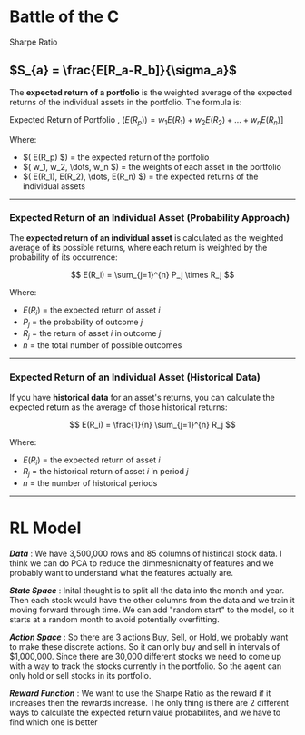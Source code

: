 # Battle of the C

Sharpe Ratio  
  
$S_{a} =  \frac{E[R_a-R_b]}{\sigma_a}$
---
The **expected return of a portfolio** is the weighted average of the expected returns of the individual assets in the portfolio. The formula is:

Expected Return of Portfolio , $(E(R_p)) = w_1 E(R_1) + w_2 E(R_2) + \dots + w_n E(R_n)$]

Where:
- $( E(R_p) $) = the expected return of the portfolio
- $( w_1, w_2, \dots, w_n $) = the weights of each asset in the portfolio
- $( E(R_1), E(R_2), \dots, E(R_n) $) = the expected returns of the individual assets
---
### Expected Return of an Individual Asset (Probability Approach)

The **expected return of an individual asset** is calculated as the weighted average of its possible returns, where each return is weighted by the probability of its occurrence:

$$
E(R_i) = \sum_{j=1}^{n} P_j \times R_j
$$

Where:
- $E(R_i)$ = the expected return of asset $i$
- $P_j$ = the probability of outcome $j$
- $R_j$ = the return of asset $i$ in outcome $j$
- $n$ = the total number of possible outcomes

---

### Expected Return of an Individual Asset (Historical Data)

If you have **historical data** for an asset's returns, you can calculate the expected return as the average of those historical returns:

$$
E(R_i) = \frac{1}{n} \sum_{j=1}^{n} R_j
$$

Where:
- $E(R_i)$ = the expected return of asset $i$
- $R_j$ = the historical return of asset $i$ in period $j$
- $n$ = the number of historical periods


  
----

# RL Model

***Data*** : We have 3,500,000 rows and 85 columns of histirical stock data. I think we can do PCA tp reduce the dimmesnionalty of features and we probably want to understand what the features actually are.  

***State Space*** : Inital thought is to split all the data into the month and year. Then each stock would have the other columns from the data and we train it moving forward through time. We can add "random start" to the model, so it starts at a random month to avoid potentially overfitting.  


***Action Space*** : So there are 3 actions Buy, Sell, or Hold, we probably want to make these discrete actions. So it can only buy and sell in intervals of $1,000,000. Since there are 30,000 different stocks we need to come up with a way to track the stocks currently in the portfolio. So the agent can only hold or sell stocks in its portfolio.  

***Reward Function*** : We want to use the Sharpe Ratio as the reward if it increases then the rewards increase. The only thing is there are 2 different ways to calculate the expected return value probabilites, and we have to find which one is better 
  
